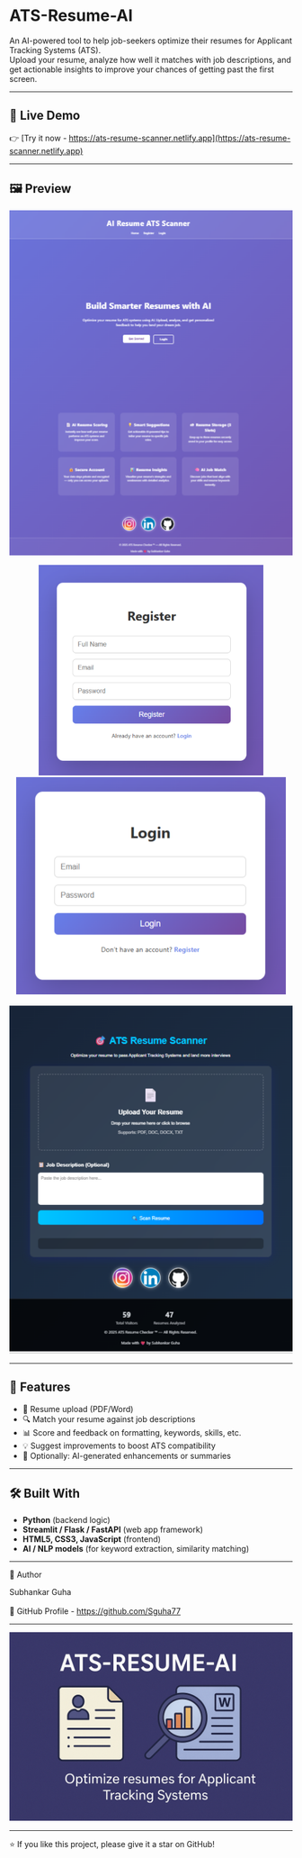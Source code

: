 # ATS-Resume-AI

An AI-powered tool to help job-seekers optimize their resumes for Applicant Tracking Systems (ATS).  
Upload your resume, analyze how well it matches with job descriptions, and get actionable insights to improve your chances of getting past the first screen.

---

## 🚀 Live Demo  
 
👉 [Try it now - https://ats-resume-scanner.netlify.app](https://ats-resume-scanner.netlify.app) 

---

## 🖼️ Preview  
<p align="center">
  <img src="assets/ss1.png" alt="ATS-Resume-AI Preview" width="600">
</p>
<p align="center">
  <img src="assets/ss2.png" alt="ATS-Resume-AI Preview" width="400">
  <img src="assets/ss3.png" alt="ATS-Resume-AI Preview" width=480">
</p>
<p align="center">
  <img src="assets/ss4.png" alt="ATS-Resume-AI Preview" width="600">
</p>


---

## 🧩 Features
- 📄 Resume upload (PDF/Word)  
- 🔍 Match your resume against job descriptions  
- 📊 Score and feedback on formatting, keywords, skills, etc.  
- 💡 Suggest improvements to boost ATS compatibility  
- 🧠 Optionally: AI-generated enhancements or summaries  

---

## 🛠️ Built With
- **Python** (backend logic)  
- **Streamlit / Flask / FastAPI** (web app framework)  
- **HTML5, CSS3, JavaScript** (frontend)  
- **AI / NLP models** (for keyword extraction, similarity matching)  

---

👤 Author

Subhankar Guha<br><Br>
🔗 GitHub Profile - https://github.com/Sguha77

---

<p align="center">
  <img src="assets/ss5.png" alt="ATS-Resume-AI Preview" width="600">
</p>

---
⭐ If you like this project, please give it a star on GitHub!



